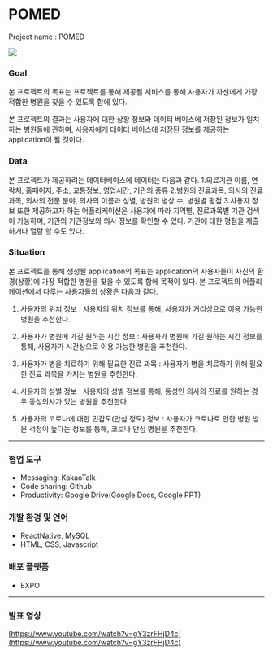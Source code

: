 # POMED

Project name : POMED

![](https://i.ibb.co/84mPPyW/2021-06-01-11-07-29.png?raw=true) 

### Goal
본 프로젝트의 목표는 프로젝트를 통해 제공될 서비스를 통해 사용자가 자신에게 가장 적합한 병원을 찾을 수 있도록 함에 있다. 

본 프로젝트의 결과는 사용자에 대한 상황 정보와 데이터 베이스에 저장된 정보가 일치하는 병원들에 관하여, 사용자에게 데이터 베이스에 저장된 정보를 제공하는 application이 될 것이다. 



### Data
본 프로젝트가 제공하려는 데이터베이스에 데이터는 다음과 같다.
1.의료기관 이름, 연락처, 홈페이지, 주소, 교통정보, 영업시간, 기관의 종류 
2.병원의 진료과목, 의사의 진료과목, 의사의 전문 분야, 의사의 이름과 성별, 병원의 병상 수, 병원별 평점
3.사용자 정보
또한 제공하고자 하는 어플리케이션은 사용자에 따라 지역별, 진료과목별 기관 검색이 가능하며, 기관의 기관정보와 의사 정보를 확인할 수 있다. 기관에 대한 평점을 제출하거나 열람 할 수도 있다.



### Situation
본 프로젝트를 통해 생성될 application의 목표는 application의 사용자들이 자신의 환경(상황)에 가장 적합한 병원을 찾을 수 있도록 함에 목적이 있다. 
본 프로젝트의 어플리케이션에서 다루는 사용자들의 상황은 다음과 같다.

1.	사용자의 위치 정보 
: 사용자의 위치 정보를 통해, 사용자가 거리상으로 이용 가능한 병원을 추천한다.

2.	사용자가 병원에 가길 원하는 시간 정보
: 사용자가 병원에 가길 원하는 시간 정보를 통해, 사용자가 시간상으로 이용 가능한 병원을 추천한다.

3.	사용자가 병을 치료하기 위해 필요한 진료 과목
: 사용자가 병을 치료하기 위해 필요한 진료 과목을 가지는 병원을 추천한다.

4.	사용자의 성별 정보
: 사용자의 성별 정보를 통해, 동성인 의사의 진료를 원하는 경우 동성의사가 있는 병원을 추천한다.

5. 사용자의 코로나에 대한 민감도(안심 정도) 정보
: 사용자가 코로나로 인한 병원 방문 걱정이 높다는 정보를 통해, 코로나 안심 병원을 추천한다.


---
### 협업 도구
- Messaging: KakaoTalk
- Code sharing: Github
- Productivity: Google Drive(Google Docs, Google PPT)

### 개발 환경 및 언어
- ReactNative, MySQL
- HTML, CSS, Javascript

### 배포 플랫폼
- EXPO

---
### 발표 영상
[https://www.youtube.com/watch?v=gY3zrFHjD4c](https://www.youtube.com/watch?v=gY3zrFHjD4c)

